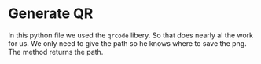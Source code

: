 # Generate QR
In this python file we used the `qrcode` libery. So that does nearly al the work for us. We only need to give the path so he knows where to save the png. The method returns the path.